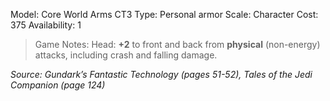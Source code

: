 Model: Core World Arms CT3
Type: Personal armor
Scale: Character
Cost: 375
Availability: 1

> Game Notes: 
> Head: **+2** to front and back from **physical** (non-energy) attacks, including crash and falling damage.

*Source: Gundark’s Fantastic Technology (pages 51-52), Tales of the Jedi Companion (page 124)*